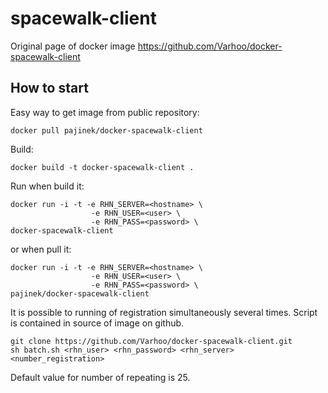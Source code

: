 # spacewalk-client

Original page of docker image https://github.com/Varhoo/docker-spacewalk-client

## How to start 
Easy way to get image from public repository:

```
docker pull pajinek/docker-spacewalk-client
```

Build:

```
docker build -t docker-spacewalk-client .
```

Run when build it:

```
docker run -i -t -e RHN_SERVER=<hostname> \
                  -e RHN_USER=<user> \
                  -e RHN_PASS=<password> \
docker-spacewalk-client
```

or when pull it:

```
docker run -i -t -e RHN_SERVER=<hostname> \
                  -e RHN_USER=<user> \
                  -e RHN_PASS=<password> \
pajinek/docker-spacewalk-client
```


It is possible to running of registration simultaneously several times. Script is contained in source of image on github.

```
git clone https://github.com/Varhoo/docker-spacewalk-client.git
sh batch.sh <rhn_user> <rhn_password> <rhn_server> <number_registration>
```

Default value for number of repeating is 25.
